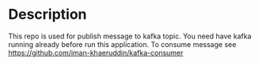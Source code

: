 # Description

This repo is used for publish message to kafka topic. You need have kafka running already before run this application. To consume message see https://github.com/iman-khaeruddin/kafka-consumer

